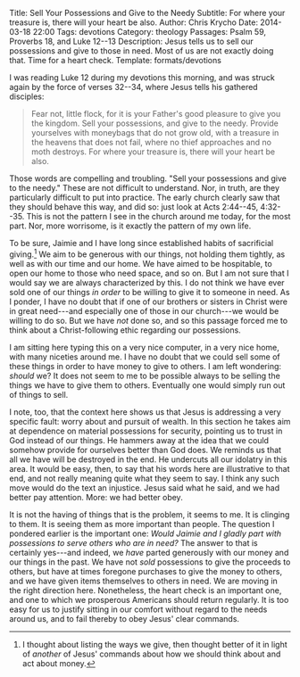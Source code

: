 Title: Sell Your Possessions and Give to the Needy
Subtitle: For where your treasure is, there will your heart be also.
Author: Chris Krycho
Date: 2014-03-18 22:00
Tags: devotions
Category: theology
Passages: Psalm 59, Proverbs 18, and Luke 12--13
Description: Jesus tells us to sell our possessions and give to those in need. Most of us are not exactly doing that. Time for a heart check.
Template: formats/devotions

I was reading Luke 12 during my devotions this morning, and was struck again by
the force of verses 32--34, where Jesus tells his gathered disciples:

> Fear not, little flock, for it is your Father's good pleasure to give you the
> kingdom. Sell your possessions, and give to the needy. Provide yourselves with
> moneybags that do not grow old, with a treasure in the heavens that does not
> fail, where no thief approaches and no moth destroys. For where your treasure
> is, there will your heart be also.

Those words are compelling and troubling. "Sell your possessions and give to the
needy." These are not difficult to understand. Nor, in truth, are they
particularly difficult to put into practice. The early church clearly saw that
they should behave this way, and did so: just look at Acts 2:44--45, 4:32--35.
This is not the pattern I see in the church around me today, for the most part.
Nor, more worrisome, is it exactly the pattern of my own life.

To be sure, Jaimie and I have long since established habits of sacrificial
giving.[^1] We aim to be generous with our things, not holding them tightly, as
well as with our time and our home. We have aimed to be hospitable, to open our
home to those who need space, and so on. But I am not sure that I would say we
are always characterized by this. I do not think we have ever sold one of our
things *in order* to be willing to give it to someone in need. As I ponder, I
have no doubt that if one of our brothers or sisters in Christ were in great
need---and especially one of those in our church---we would be willing to do so.
But we have *not* done so, and so this passage forced me to think about a
Christ-following ethic regarding our possessions.

I am sitting here typing this on a very nice computer, in a very nice home, with
many niceties around me. I have no doubt that we could sell some of these things
in order to have money to give to others. I am left wondering: *should* we? It
does not seem to me to be possible always to be selling the things we have to
give them to others. Eventually one would simply run out of things to sell.

I note, too, that the context here shows us that Jesus is addressing a very
specific fault: worry about and pursuit of wealth. In this section he takes aim
at dependence on material possessions for security, pointing us to trust in God
instead of our things. He hammers away at the idea that we could somehow provide
for ourselves better than God does. We reminds us that all we have will be
destroyed in the end. He undercuts all our idolatry in this area. It would be
easy, then, to say that his words here are illustrative to that end, and not
really meaning quite what they seem to say. I think any such move would do the
text an injustice. Jesus said what he said, and we had better pay attention.
More: we had better obey.

It is not the having of things that is the problem, it seems to me. It is
clinging to them. It is seeing them as more important than people. The question
I pondered earlier is the important one: *Would Jaimie and I gladly part with
possessions to serve others who are in need?* The answer to that is certainly
yes---and indeed, we *have* parted generously with our money and our things in
the past. We have not *sold* possessions to give the proceeds to others, but
have at times foregone purchases to give the money to others, and we have given
items themselves to others in need. We are moving in the right direction here.
Nonetheless, the heart check is an important one, and one to which we prosperous
Americans should return regularly. It is too easy for us to justify sitting in
our comfort without regard to the needs around us, and to fail thereby to obey
Jesus' clear commands.

[^1]: I thought about listing the ways we give, then thought better of it in
light of *another* of Jesus' commands about how we should think about and act
about money.